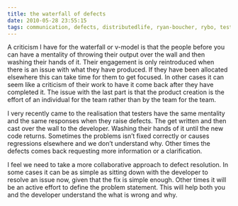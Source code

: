 ```yaml
---
title: the waterfall of defects
date: 2010-05-28 23:55:15
tags: communication, defects, distributedlife, ryan-boucher, rybo, testing, vmodel, waterfall, 
---
```

A criticism I have for the waterfall or v-model is that the people before you can have a mentality of throwing their output over the wall and then washing their hands of it. Their engagement is only reintroduced when there is an issue with what they have produced. If they have been allocated elsewhere this can take time for them to get focused. In other cases it can seem like a criticism of their work to have it come back after they have completed it. The issue with the last part is that the product creation is the effort of an individual for the team rather than by the team for the team.

I very recently came to the realisation that testers have the same mentality and the same responses when they raise defects. The get written and then cast over the wall to the developer. Washing their hands of it until the new code returns. Sometimes the problems isn’t fixed correctly or causes regressions elsewhere and we don’t understand why. Other times the defects comes back requesting more information or a clarification.

I feel we need to take a more collaborative approach to defect resolution. In some cases it can be as simple as sitting down with the developer to resolve an issue now, given that the fix is simple enough. Other times it will be an active effort to define the problem statement. This will help both you and the developer understand the what is wrong and why.